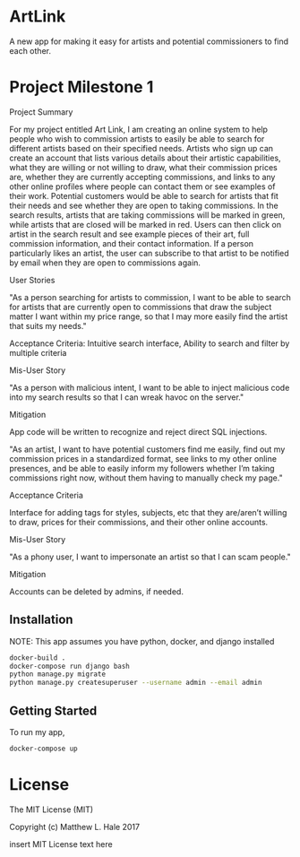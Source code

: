 # ArtLink
A new app for making it easy for artists and potential commissioners to find each other.

# Project Milestone 1
Project Summary

For my project entitled Art Link, I am creating an online system to help people who wish to commission artists to easily be able to search for different artists based on their specified needs. Artists who sign up can create an account that lists various details about their artistic capabilities, what they are willing or not willing to draw, what their commission prices are, whether they are currently accepting commissions, and links to any other online profiles where people can contact them or see examples of their work. Potential customers would be able to search for artists that fit their needs and see whether they are open to taking commissions. In the search results, artists that are taking commissions will be marked in green, while artists that are closed will be marked in red. Users can then click on artist in the search result and see example pieces of their art, full commission information, and their contact information. If a person particularly likes an artist, the user can subscribe to that artist to be notified by email when they are open to commissions again.
	
User Stories

"As a person searching for artists to commission, I want to be able to search for artists that are currently open to commissions that draw the subject matter I want within my price range, so that I may more easily find the artist that suits my needs."

Acceptance Criteria: Intuitive search interface, Ability to search and filter by multiple criteria

Mis-User Story

"As a person with malicious intent, I want to be able to inject malicious code into my search results so that I can wreak havoc on the server."

Mitigation

App code will be written to recognize and reject direct SQL injections.

"As an artist, I want to have potential customers find me easily, find out my commission prices in a standardized format, see links to my other online presences, and be able to easily inform my followers whether I’m taking commissions right now, without them having to manually check my page."

Acceptance Criteria

Interface for adding tags for styles, subjects, etc that they are/aren’t willing to draw, prices for their commissions, and their other online accounts.
	
Mis-User Story

"As a phony user, I want to impersonate an artist so that I can scam people."
	
Mitigation
	
Accounts can be deleted by admins, if needed.


## Installation
NOTE: This app assumes you have python, docker, and django installed
```bash
docker-build .
docker-compose run django bash
python manage.py migrate
python manage.py createsuperuser --username admin --email admin
```

## Getting Started
To run my app,
```bash
docker-compose up
```

# License
The MIT License (MIT)

Copyright (c) Matthew L. Hale 2017

insert MIT License text here
